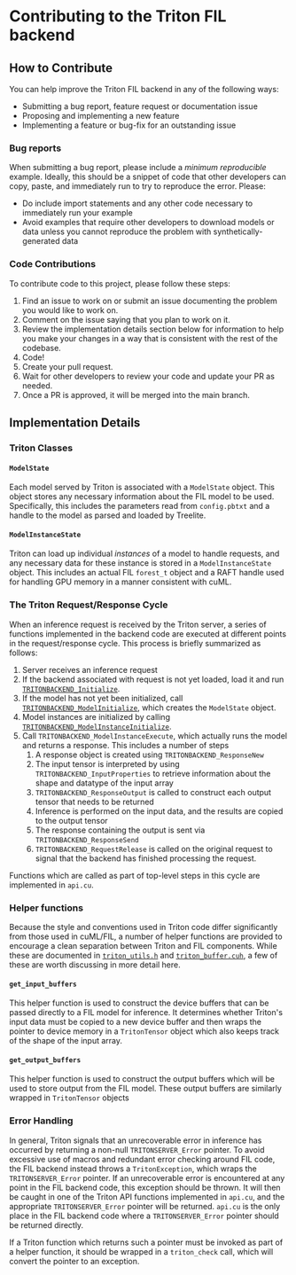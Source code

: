 # Contributing to the Triton FIL backend

## How to Contribute
You can help improve the Triton FIL backend in any of the following ways:
- Submitting a bug report, feature request or documentation issue
- Proposing and implementing a new feature
- Implementing a feature or bug-fix for an outstanding issue

### Bug reports
When submitting a bug report, please include a *minimum* *reproducible*
example. Ideally, this should be a snippet of code that other developers can
copy, paste, and immediately run to try to reproduce the error. Please:
- Do include import statements and any other code necessary to immediately run
  your example
- Avoid examples that require other developers to download models or data
  unless you cannot reproduce the problem with synthetically-generated data

### Code Contributions
To contribute code to this project, please follow these steps:
1. Find an issue to work on or submit an issue documenting the problem you
   would like to work on.
2. Comment on the issue saying that you plan to work on it.
3. Review the implementation details section below for information to help you
   make your changes in a way that is consistent with the rest of the codebase.
4. Code!
5. Create your pull request.
6. Wait for other developers to review your code and update your PR as needed.
7. Once a PR is approved, it will be merged into the main branch.

## Implementation Details

### Triton Classes
#### `ModelState`
Each model served by Triton is associated with a `ModelState` object. This
object stores any necessary information about the FIL model to be used.
Specifically, this includes the parameters read from `config.pbtxt` and a
handle to the model as parsed and loaded by Treelite.

#### `ModelInstanceState`
Triton can load up individual *instances* of a model to handle requests, and
any necessary data for these instance is stored in a `ModelInstanceState`
object. This includes an actual FIL `forest_t` object and a RAFT handle used
for handling GPU memory in a manner consistent with cuML.

### The Triton Request/Response Cycle
When an inference request is received by the Triton server, a series of
functions implemented in the backend code are executed at different points in
the request/response cycle. This process is briefly summarized as follows:
1. Server receives an inference request
2. If the backend associated with request is not yet loaded, load it and run
   [`TRITONBACKEND_Initialize`](https://github.com/wphicks/triton_fil_backend/blob/1205c57263e796512210b24bb0c04e3491564c74/src/api.cu#L55).
3. If the model has not yet been initialized, call
   [`TRITONBACKEND_ModelInitialize`](https://github.com/wphicks/triton_fil_backend/blob/1205c57263e796512210b24bb0c04e3491564c74/src/api.cu#L79),
   which creates the `ModelState` object.
4. Model instances are initialized by calling
   [`TRITONBACKEND_ModelInstanceInitialize`](https://github.com/wphicks/triton_fil_backend/blob/1205c57263e796512210b24bb0c04e3491564c74/src/api.cu#L122).
5. Call `TRITONBACKEND_ModelInstanceExecute`, which actually runs the model and
   returns a response. This includes a number of steps
   1. A response object is created using `TRITONBACKEND_ResponseNew`
   2. The input tensor is interpreted by using `TRITONBACKEND_InputProperties`
      to retrieve information about the shape and datatype of the input array
   3. `TRITONBACKEND_ResponseOutput` is called to construct each output tensor
      that needs to be returned
   4. Inference is performed on the input data, and the results are copied to
      the output tensor
   5. The response containing the output is sent via
      `TRITONBACKEND_ResponseSend`
   6. `TRITONBACKEND_RequestRelease` is called on the original request to
      signal that the backend has finished processing the request.

Functions which are called as part of top-level steps in this cycle are
implemented in `api.cu`.

### Helper functions
Because the style and conventions used in Triton code differ significantly from
those used in cuML/FIL, a number of helper functions are provided to encourage
a clean separation between Triton and FIL components. While these are
documented in
[`triton_utils.h`](https://github.com/wphicks/triton_fil_backend/blob/1205c57263e796512210b24bb0c04e3491564c74/src/triton_fil/triton_utils.h)
and
[`triton_buffer.cuh`](https://github.com/wphicks/triton_fil_backend/blob/1205c57263e796512210b24bb0c04e3491564c74/src/triton_fil/triton_buffer.cuh),
a few of these are worth discussing in more detail here.

#### `get_input_buffers`
This helper function is used to construct the device buffers that can be passed
directly to a FIL model for inference. It determines whether Triton's input
data must be copied to a new device buffer and then wraps the pointer to device
memory in a `TritonTensor` object which also keeps track of the shape of the
input array.

#### `get_output_buffers`
This helper function is used to construct the output buffers which will be used
to store output from the FIL model. These output buffers are similarly wrapped
in `TritonTensor` objects

### Error Handling
In general, Triton signals that an unrecoverable error in inference has
occurred by returning a non-null `TRITONSERVER_Error` pointer. To avoid
excessive use of macros and redundant error checking around FIL code, the FIL
backend instead throws a `TritonException`, which wraps the
`TRITONSERVER_Error` pointer. If an unrecoverable error is encountered at any
point in the FIL backend code, this exception should be thrown. It will then be
caught in one of the Triton API functions implemented in `api.cu`, and the
appropriate `TRITONSERVER_Error` pointer will be returned. `api.cu` is the only
place in the FIL backend code where a `TRITONSERVER_Error` pointer should be
returned directly.

If a Triton function which returns such a pointer must be invoked as part of a
helper function, it should be wrapped in a `triton_check` call, which will
convert the pointer to an exception.

